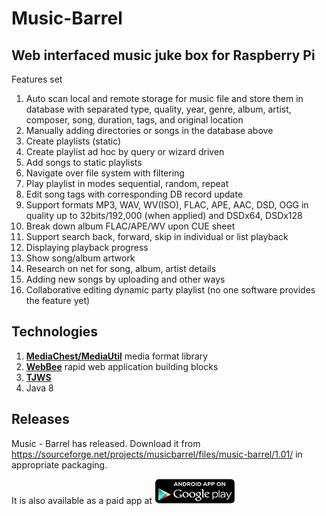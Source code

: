 <h1>Music-Barrel</h1>


<h2>Web interfaced music juke box for Raspberry Pi</h2>

Features set

1. Auto scan local and remote storage for music file and store them in database with
  separated type, quality, year, genre, album, artist, composer, song, duration, tags,
  and original location
2. Manually adding directories or songs in the database above
3. Create playlists (static)
4. Create playlist ad hoc by query or wizard driven
5. Add songs to static playlists
6. Navigate over file system with filtering
7. Play playlist in modes sequential, random, repeat
8. Edit song tags with corresponding DB record update
9. Support formats MP3, WAV, WV(ISO), FLAC, APE, AAC, DSD, OGG in quality up to 32bits/192,000 (when applied) and DSDx64, DSDx128
10. Break down album FLAC/APE/WV upon CUE sheet
11. Support search back, forward, skip in individual or list playback
12. Displaying playback progress
13. Show song/album artwork
14. Research on net for song, album, artist details
15. Adding new songs by uploading and other ways
16. Collaborative editing dynamic party playlist (no one software provides the feature yet)

<h2>Technologies</h2>

1. <a href="http://megiachest.sf.net"><strong>MediaChest/MediaUtil</strong></a> media format library
2. <a href="http://webbee.sourceforge.net/"><strong>WebBee</strong></a> rapid web application building blocks
3. <a href="http://tjws.sf.net"><strong>TJWS</strong></a>
4. Java 8

<h2>Releases</h2>

Music - Barrel has released. Download it from
https://sourceforge.net/projects/musicbarrel/files/music-barrel/1.01/
in appropriate packaging.

It is also available as a paid app at <a target="_blank" href="https://play.google.com/store/apps/details?id=rogatkin.mobile.app.lialichka"><img src="https://github.com/drogatkin/music-barrel/blob/master/mockups/appgoogleplay.png?raw=true"></a>
